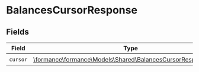 # BalancesCursorResponse


## Fields

| Field                                                                                                                | Type                                                                                                                 | Required                                                                                                             | Description                                                                                                          |
| -------------------------------------------------------------------------------------------------------------------- | -------------------------------------------------------------------------------------------------------------------- | -------------------------------------------------------------------------------------------------------------------- | -------------------------------------------------------------------------------------------------------------------- |
| `cursor`                                                                                                             | [\formance\formance\Models\Shared\BalancesCursorResponseCursor](../../models/shared/BalancesCursorResponseCursor.md) | :heavy_check_mark:                                                                                                   | N/A                                                                                                                  |
